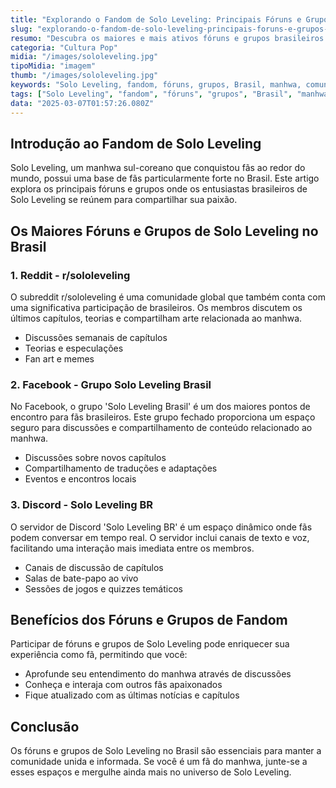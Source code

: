 ```yaml
---
title: "Explorando o Fandom de Solo Leveling: Principais Fóruns e Grupos no Brasil"
slug: "explorando-o-fandom-de-solo-leveling-principais-foruns-e-grupos-no-brasil"
resumo: "Descubra os maiores e mais ativos fóruns e grupos brasileiros dedicados ao fenômeno Solo Leveling. Saiba onde os fãs se reúnem para discutir teorias, compartilhar arte e muito mais sobre este popular manhwa."
categoria: "Cultura Pop"
midia: "/images/sololeveling.jpg"
tipoMidia: "imagem"
thumb: "/images/sololeveling.jpg"
keywords: "Solo Leveling, fandom, fóruns, grupos, Brasil, manhwa, comunidade, discussões"
tags: ["Solo Leveling", "fandom", "fóruns", "grupos", "Brasil", "manhwa", "comunidade", "discussões"]
data: "2025-03-07T01:57:26.080Z"
---
```


## Introdução ao Fandom de Solo Leveling

Solo Leveling, um manhwa sul-coreano que conquistou fãs ao redor do mundo, possui uma base de fãs particularmente forte no Brasil. Este artigo explora os principais fóruns e grupos onde os entusiastas brasileiros de Solo Leveling se reúnem para compartilhar sua paixão.

## Os Maiores Fóruns e Grupos de Solo Leveling no Brasil

### 1. Reddit - r/sololeveling

O subreddit r/sololeveling é uma comunidade global que também conta com uma significativa participação de brasileiros. Os membros discutem os últimos capítulos, teorias e compartilham arte relacionada ao manhwa.

- Discussões semanais de capítulos
- Teorias e especulações
- Fan art e memes

### 2. Facebook - Grupo Solo Leveling Brasil

No Facebook, o grupo 'Solo Leveling Brasil' é um dos maiores pontos de encontro para fãs brasileiros. Este grupo fechado proporciona um espaço seguro para discussões e compartilhamento de conteúdo relacionado ao manhwa.

- Discussões sobre novos capítulos
- Compartilhamento de traduções e adaptações
- Eventos e encontros locais

### 3. Discord - Solo Leveling BR

O servidor de Discord 'Solo Leveling BR' é um espaço dinâmico onde fãs podem conversar em tempo real. O servidor inclui canais de texto e voz, facilitando uma interação mais imediata entre os membros.

- Canais de discussão de capítulos
- Salas de bate-papo ao vivo
- Sessões de jogos e quizzes temáticos

## Benefícios dos Fóruns e Grupos de Fandom

Participar de fóruns e grupos de Solo Leveling pode enriquecer sua experiência como fã, permitindo que você:

- Aprofunde seu entendimento do manhwa através de discussões
- Conheça e interaja com outros fãs apaixonados
- Fique atualizado com as últimas notícias e capítulos

## Conclusão

Os fóruns e grupos de Solo Leveling no Brasil são essenciais para manter a comunidade unida e informada. Se você é um fã do manhwa, junte-se a esses espaços e mergulhe ainda mais no universo de Solo Leveling.